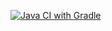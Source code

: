 [![Java CI with Gradle](https://github.com/Kvini4ka/CardDelivery1/actions/workflows/gradle.yml/badge.svg)](https://github.com/Kvini4ka/CardDelivery1/actions/workflows/gradle.yml)

